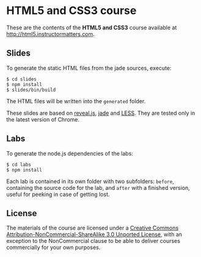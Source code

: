 HTML5 and CSS3 course
=====================

These are the contents of the **HTML5 and CSS3** course available at http://html5.instructormatters.com.

Slides
------

To generate the static HTML files from the jade sources, execute:

	$ cd slides
	$ npm install
	$ slides/bin/build

The HTML files will be written into the `generated` folder.

These slides are based on [reveal.js](http://lab.hakim.se/reveal-js/), [jade](http://jade-lang.com/) and [LESS](http://lesscss.org/). They are tested only in the latest version of Chrome.

Labs
----

To generate the node.js dependencies of the labs:
	
	$ cd labs
	$ npm install

Each lab is contained in its own folder with two subfolders: `before`, containing the source code for the lab, and `after` with a finished version, useful for peeking in case of getting lost.

License
-------
The materials of the course are licensed under a [Creative Commons Attribution-NonCommercial-ShareAlike 3.0 Unported License](http://creativecommons.org/licenses/by-nc-sa/3.0/deed.en`US), with an exception to the NonCommercial clause to be able to deliver courses commercially for your own purposes.
